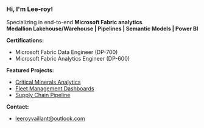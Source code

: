 ###  Hi, I'm Lee-roy!

Specializing in end-to-end **Microsoft Fabric analytics**.  
**Medallion Lakehouse/Warehouse | Pipelines | Semantic Models | Power BI**

 **Certifications:**  
- Microsoft Fabric Data Engineer (DP-700)  
- Microsoft Fabric Analytics Engineer (DP-600)

 **Featured Projects:**  
- [Critical Minerals Analytics](https://github.com/lkv971/fabric-minerals-analytics)  
- [Fleet Management Dashboards](https://github.com/lkv971/fabric-logistics-fleet-analytics) 
- [Supply Chain Pipeline](https://github.com/lkv971/fabric-ecom-supplychain-analytics)

 **Contact:** 
 - leeroyvaillant@outlook.com
